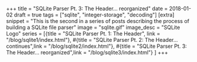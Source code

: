 +++
title = "SQLite Parser Pt. 3: The Header... reorganized"
date = 2018-01-02
draft = true
tags = ["sqlite", "integer-storage", "decoding"]
[extra]
snippet = "This is the second in a series of posts describing the process of building a SQLite file parser"
image = "sqlite.gif"
image_desc = "SQLite Logo"
series = [{title = "SQLite Parser Pt. 1: The Header", link = "/blog/sqlite1/index.html"},
#{title = "SQLite Parser Pt. 2: The Header... continues",link = "/blog/sqlite2/index.html"},
#{title = "SQLite Parser Pt. 3: The Header... reorganized",link = "/blog/sqlite3/index.html"}
]
+++